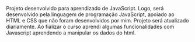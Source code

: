 Projeto desenvolvido para aprendizado de JavaScript.
Logo, será desenvolvido pela linguagem de programação
JavaScript, apoiado ao HTML e CSS que não foram desenvolvidos por mim.
Projeto será atualizado diariamente. 
Ao fializar o curso aprendi algumas funcionalidades com 
Javascript aprendendo a manipular os dados do html. 

